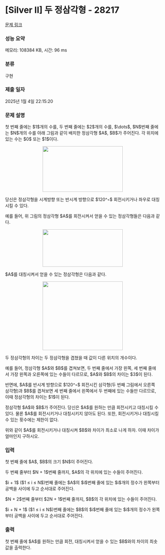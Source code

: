 # [Silver II] 두 정삼각형 - 28217 

[문제 링크](https://www.acmicpc.net/problem/28217) 

### 성능 요약

메모리: 108384 KB, 시간: 96 ms

### 분류

구현

### 제출 일자

2025년 1월 4일 22:15:20

### 문제 설명

<p>첫 번째 줄에는 $1$개의 수를, 두 번째 줄에는 $2$개의 수를, $\dots$, $N$번째 줄에는 $N$개의 수를 아래 그림과 같이 배치한 정삼각형 $A$, $B$가 주어진다. 각 위치에 있는 수는 $0$ 또는 $1$이다.</p>

<p style="text-align: center;"><img alt="" src="https://upload.acmicpc.net/503aaf1e-f7b0-4663-9011-847953a734b3/-/preview/" style="width: 261px; height: 149px;"></p>

<p>당신은 정삼각형을 시계방향 또는 반시계 방향으로 $120^◦$ 회전시키거나 좌우로 대칭시킬 수 있다.</p>

<p>예를 들어, 위 그림의 정삼각형 $A$를 회전시켜서 얻을 수 있는 정삼각형들은 다음과 같다.</p>

<p style="text-align: center;"><img alt="" src="https://upload.acmicpc.net/2f5086f7-0941-4448-bd6a-a0cd9bd5c9b2/-/preview/" style="width: 261px; height: 122px;"></p>

<p>$A$를 대칭시켜서 얻을 수 있는 정삼각형은 다음과 같다.</p>

<p style="text-align: center;"><img alt="" src="https://upload.acmicpc.net/f7057e8a-b2f3-40ba-a3e5-44545be6190f/-/preview/" style="width: 261px; height: 224px;"></p>

<p>두 정삼각형의 차이는 두 정삼각형을 겹쳤을 때 값이 다른 위치의 개수이다.</p>

<p>예를 들어, 정삼각형 $A$와 $B$를 겹쳐보면, 두 번째 줄에서 가장 왼쪽, 세 번째 줄에서 가장 왼쪽과 오른쪽에 있는 수들이 다르므로, $A$와 $B$의 차이는 $3$이 된다.</p>

<p>반면에, $A$를 반시계 방향으로 $120^◦$ 회전시킨 삼각형(두 번째 그림에서 오른쪽 삼각형)과 $B$를 겹쳐보면 세 번째 줄에서 왼쪽에서 두 번째에 있는 수들만 다르므로, 이때 정삼각형의 차이는 $1$이 된다.</p>

<p>정삼각형 $A$와 $B$가 주어진다. 당신은 $A$를 원하는 만큼 회전시키고 대칭시킬 수 있다. 물론 $A$를 회전시키거나 대칭시키지 않아도 된다. 또한, 회전시키거나 대칭시킬 수 있는 횟수에는 제한이 없다.</p>

<p>위와 같이 $A$를 회전시키거나 대칭시켜 $B$와 차이가 최소로 나게 하자. 이때 차이가 얼마인지 구하시오.</p>

### 입력 

 <p>첫 번째 줄에 $A$, $B$의 크기 $N$이 주어진다.</p>

<p>두 번째 줄부터 $N + 1$번째 줄까지, $A$의 각 위치에 있는 수들이 주어진다.</p>

<p>$i + 1$ ($1 ≤ i ≤ N$)번째 줄에는 $A$의 $i$번째 줄에 있는 $i$개의 정수가 왼쪽부터 공백을 사이에 두고 순서대로 주어진다.</p>

<p>$N + 2$번째 줄부터 $2N + 1$번째 줄까지, $B$의 각 위치에 있는 수들이 주어진다.</p>

<p>$i + N + 1$ ($1 ≤ i ≤ N$)번째 줄에는 $B$의 $i$번째 줄에 있는 $i$개의 정수가 왼쪽부터 공백을 사이에 두고 순서대로 주어진다.</p>

### 출력 

 <p>첫 번째 줄에 $A$를 원하는 만큼 회전, 대칭시켜서 얻을 수 있는 $B$와의 차이의 최솟값을 출력한다.</p>

